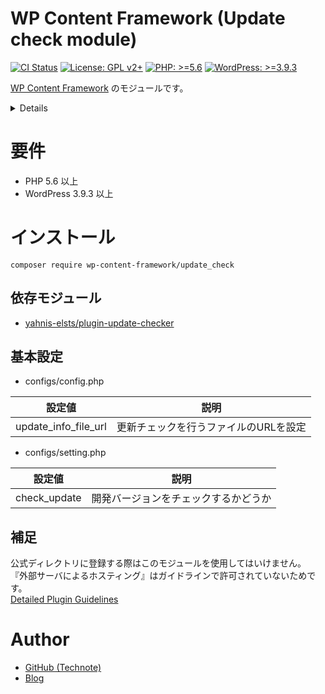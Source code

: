 # WP Content Framework (Update check module)

[![CI Status](https://github.com/wp-content-framework/update_check/workflows/CI/badge.svg)](https://github.com/wp-content-framework/update_check/actions)
[![License: GPL v2+](https://img.shields.io/badge/License-GPL%20v2%2B-blue.svg)](http://www.gnu.org/licenses/gpl-2.0.html)
[![PHP: >=5.6](https://img.shields.io/badge/PHP-%3E%3D5.6-orange.svg)](http://php.net/)
[![WordPress: >=3.9.3](https://img.shields.io/badge/WordPress-%3E%3D3.9.3-brightgreen.svg)](https://wordpress.org/)

[WP Content Framework](https://github.com/wp-content-framework/core) のモジュールです。

<!-- START doctoc generated TOC please keep comment here to allow auto update -->
<!-- DON'T EDIT THIS SECTION, INSTEAD RE-RUN doctoc TO UPDATE -->
<details>
<summary>Details</summary>

- [要件](#%E8%A6%81%E4%BB%B6)
- [インストール](#%E3%82%A4%E3%83%B3%E3%82%B9%E3%83%88%E3%83%BC%E3%83%AB)
  - [依存モジュール](#%E4%BE%9D%E5%AD%98%E3%83%A2%E3%82%B8%E3%83%A5%E3%83%BC%E3%83%AB)
  - [基本設定](#%E5%9F%BA%E6%9C%AC%E8%A8%AD%E5%AE%9A)
  - [補足](#%E8%A3%9C%E8%B6%B3)
- [Author](#author)

</details>
<!-- END doctoc generated TOC please keep comment here to allow auto update -->

# 要件
- PHP 5.6 以上
- WordPress 3.9.3 以上

# インストール

``` composer require wp-content-framework/update_check ```

## 依存モジュール
* [yahnis-elsts/plugin-update-checker](https://github.com/YahnisElsts/plugin-update-checker)

## 基本設定
- configs/config.php

|設定値|説明|
|---|---|
|update_info_file_url|更新チェックを行うファイルのURLを設定|

- configs/setting.php

|設定値|説明|
|---|---|
|check_update|開発バージョンをチェックするかどうか|

## 補足
公式ディレクトリに登録する際はこのモジュールを使用してはいけません。  
『外部サーバによるホスティング』はガイドラインで許可されていないためです。  
[Detailed Plugin Guidelines](https://developer.wordpress.org/plugins/wordpress-org/detailed-plugin-guidelines/#3-a-stable-version-of-a-plugin-must-be-available-from-its-wordpress-plugin-directory-page)

# Author
- [GitHub (Technote)](https://github.com/technote-space)
- [Blog](https://technote.space)
